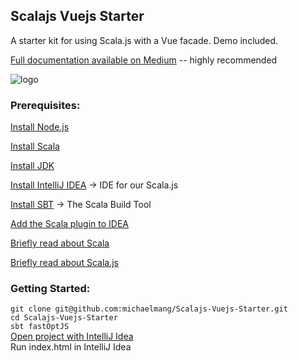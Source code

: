 ## Scalajs Vuejs Starter

A starter kit for using Scala.js with a Vue facade. Demo included.

[Full documentation available on Medium](http://bit.ly/2oInG1g) -- highly recommended

![logo](https://cdn-images-1.medium.com/max/1000/1*hpe6b_z4gbg4XbjJwah_zQ.png)


### **Prerequisites:**

[Install Node.js](https://nodejs.org/en/)

[Install Scala](https://www.scala-lang.org/download/)

[Install JDK](http://www.oracle.com/technetwork/java/javase/downloads/jdk8-downloads-2133151.html)

[Install IntelliJ IDEA](https://www.jetbrains.com/idea/) → IDE for our Scala.js

[Install SBT](http://www.scala-sbt.org/) → The Scala Build Tool

[Add the Scala plugin to IDEA](https://www.jetbrains.com/help/idea/2017.1/creating-and-running-your-scala-application.html)

[Briefly read about Scala](https://www.scala-lang.org/)

[Briefly read about Scala.js](https://www.scala-js.org/)

### Getting Started:

`git clone git@github.com:michaelmang/Scalajs-Vuejs-Starter.git` <br/>
`cd Scalajs-Vuejs-Starter` <br/>
`sbt fastOptJS` <br/>
[Open project with IntelliJ Idea](https://www.jetbrains.com/help/idea/2017.1/opening-reopening-and-closing-projects.html#d834299e48) <br/>
Run index.html in IntelliJ Idea <br/>
